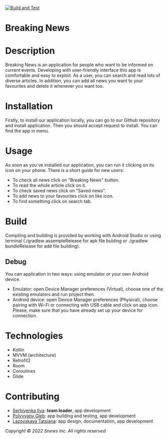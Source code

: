 [![Build and Test](https://github.com/pmvs2022/labrabota11-gr13b-snews/actions/workflows/build_test_on_release.yml/badge.svg)](https://github.com/pmvs2022/labrabota11-gr13b-snews/actions/workflows/build_test_on_release.yml)
# Breaking News
# Description
Breaking News is an application for people who want to be informed on current events. Developing with user-friendly interface this app is comfortable and easy to exploit. As a user, you can search and read lots of diverse articles. In addition, you can add all news you want to your favourites and delete it whenever you want too.  
# Installation
Firstly, to install our application locally, you can go to our Github repository and install application. Then you should accept request to install. You can find the app in menu.
# Usage
As soon as you've installed our application, you can run it clicking on its icon on your phone. There is a short guide for new users:
* To check all news click on "Breaking News" button.
* To read the whole article click on it.
* To check saved news click on "Saved news".
* To add news to your favourites click on like icon.
* To find something click on search tab.
# Build
Compiling and building is provided by working with Android Studio or using terminal (./gradlew assempleRelease for apk file bulding or ./gradlew bundleRelease for add file building).
## Debug
You can application in two ways: using emulator or your own Android device. 
* Emulator: open Device Manager preferences (Virtual), choose one of the existing emulators and run project then.
* Android device: open Device Manager preferences (Physical), choose pairing with Wi-Fi or connecting with USB cable and click on app icon. Please, make sure that you have already set up your device for connection.
# Technologies
* Kotlin
* MVVM (architecture)
* Retrofit2
* Room
* Coroutines
* Glide
# Contributing
* [Serhiyenka Ilya](https://github.com/P1l1gr1m): **team leader**, app development
* [Polyvyany Gleb](https://github.com/GlobusOffZeWorld): app building and testing, app development
* [Lazovskaya Tatsiana](https://github.com/tanyalzvsk): app design, documentation, app development


*Copyright © 2022 Snews Inc. All rights reserved.*

